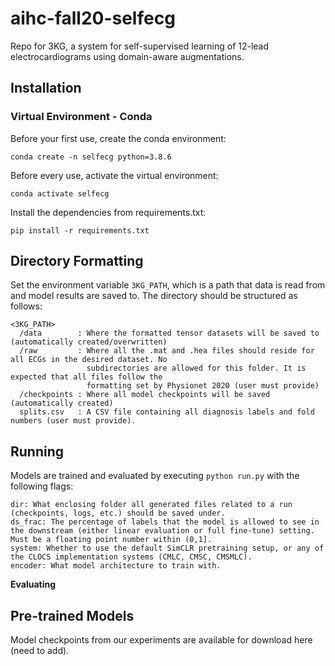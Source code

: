 # aihc-fall20-selfecg
Repo for 3KG, a system for self-supervised learning of 12-lead electrocardiograms using domain-aware augmentations.

## Installation 

### Virtual Environment - Conda
Before your first use, create the conda environment:
```
conda create -n selfecg python=3.8.6
```

Before every use, activate the virtual environment:
```
conda activate selfecg
```

Install the dependencies from requirements.txt:
```
pip install -r requirements.txt
```

## Directory Formatting
Set the environment variable `3KG_PATH`, which is a path that data is read from and model results are saved to. The directory should be structured as follows:
```
<3KG_PATH>
  /data        : Where the formatted tensor datasets will be saved to (automatically created/overwritten)
  /raw         : Where all the .mat and .hea files should reside for all ECGs in the desired dataset. No
                 subdirectories are allowed for this folder. It is expected that all files follow the 
                 formatting set by Physionet 2020 (user must provide)
  /checkpoints : Where all model checkpoints will be saved (automatically created)
  splits.csv   : A CSV file containing all diagnosis labels and fold numbers (user must provide).
```

## Running 

Models are trained and evaluated by executing `python run.py` with the following flags:
```
dir: What enclosing folder all generated files related to a run (checkpoints, logs, etc.) should be saved under.
ds_frac: The percentage of labels that the model is allowed to see in the downstream (either linear evaluation or full fine-tune) setting. Must be a floating point number within (0,1].
system: Whether to use the default SimCLR pretraining setup, or any of the CLOCS implementation systems (CMLC, CMSC, CMSMLC).
encoder: What model architecture to train with.
``` 

**Evaluating**

## Pre-trained Models
Model checkpoints from our experiments are available for download here (need to add).